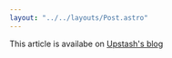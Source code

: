 ```yaml
---
layout: "../../layouts/Post.astro"
---
```


This article is availabe on [Upstash's blog](https://upstash.com/blog/realtime-code-sharing)
